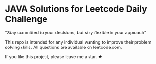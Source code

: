 # JAVA Solutions for Leetcode Daily Challenge
"Stay committed to your decisions, but stay flexible in your approach"

This repo is intended for any individual wanting to improve their problem solving skills.
All questions are available on leetcode.com.

If you like this project, please leave me a star. ★
